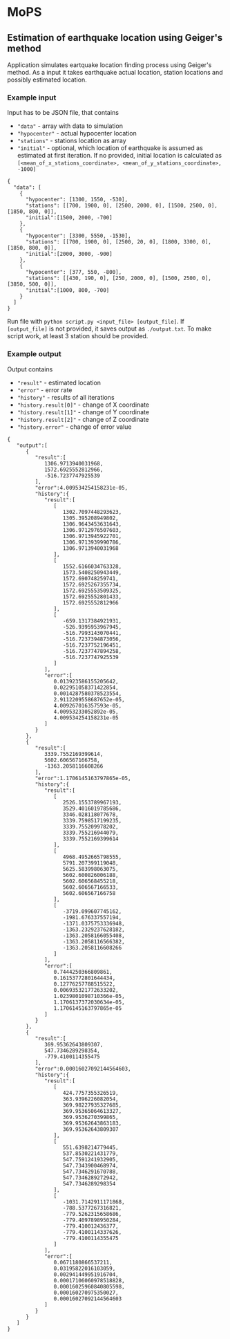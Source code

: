 # MoPS
## Estimation of earthquake location using Geiger's method
Application simulates eartquake location finding process using Geiger's method. As a input it takes earthquake actual location, station locations and possibly estimated location.
### Example input
Input has to be JSON file, that contains
- `"data"` - array with data to simulation
- `"hypocenter"` - actual hypocenter location
- `"stations"` - stations location as array
- `"initial"` - optional, which location of earthquake is assumed as estimated at first iteration. If no provided, initial location is calculated as `[<mean_of_x_stations_coordinate>, <mean_of_y_stations_coordinate>, -1000]`
```
{
  "data": [
    {
      "hypocenter": [1300, 1550, -530],
      "stations": [[700, 1900, 0], [2500, 2000, 0], [1500, 2500, 0], [1850, 800, 0]],
      "initial":[1500, 2000, -700]
    },
    {
      "hypocenter": [3300, 5550, -1530],
      "stations": [[700, 1900, 0], [2500, 20, 0], [1800, 3300, 0], [1850, 800, 0]],
      "initial":[2000, 3000, -900]
    },
    {
      "hypocenter": [377, 550, -800],
      "stations": [[430, 190, 0], [250, 2000, 0], [1500, 2500, 0], [3850, 500, 0]],
      "initial":[1000, 800, -700]
    }
  ]
}
```

Run file with `python script.py <input_file> [output_file]`. If `[output_file]` is not provided, it saves output as `./output.txt`.
To make script work, at least 3 station should be provided.
### Example output
Output contains
- `"result"` - estimated location
- `"error"` - error rate
- `"history"` - results of all iterations
- `"history.result[0]"` - change of X coordinate
- `"history.result[1]"` - change of Y coordinate
- `"history.result[2]"` - change of Z coordinate
- `"history.error"` - change of error value
```
{
   "output":[
      {
         "result":[
            1306.9713940031968,
            1572.6925552812966,
            -516.7237747925539
         ],
         "error":4.009534254158231e-05,
         "history":{
            "result":[
               [
                  1302.7097448293623,
                  1305.395208949802,
                  1306.9643453631643,
                  1306.9712976507603,
                  1306.9713945922701,
                  1306.9713939990786,
                  1306.9713940031968
               ],
               [
                  1552.6166034763328,
                  1573.5408250943449,
                  1572.690748259741,
                  1572.6925267355734,
                  1572.6925553509325,
                  1572.6925552801433,
                  1572.6925552812966
               ],
               [
                  -659.1317384921931,
                  -526.9395953967945,
                  -516.7993143070441,
                  -516.7237394873056,
                  -516.7237752196451,
                  -516.7237747894258,
                  -516.7237747925539
               ]
            ],
            "error":[
               0.013923586155205642,
               0.022951058371422854,
               0.0014287580378523554,
               2.9112209558687652e-05,
               4.009267016357593e-05,
               4.00953233052892e-05,
               4.009534254158231e-05
            ]
         }
      },
      {
         "result":[
            3339.7552169399614,
            5602.606567166758,
            -1363.2058116608266
         ],
         "error":1.1706145163797865e-05,
         "history":{
            "result":[
               [
                  2526.1553789967193,
                  3529.4016019785686,
                  3346.028118077678,
                  3339.7598517199235,
                  3339.755209978202,
                  3339.755216944079,
                  3339.7552169399614
               ],
               [
                  4968.4952665798555,
                  5791.207399119048,
                  5625.583998063075,
                  5602.600826006188,
                  5602.606568455218,
                  5602.606567166533,
                  5602.606567166758
               ],
               [
                  -3719.099607745162,
                  -1981.676337557194,
                  -1371.0375753336948,
                  -1363.2329237628182,
                  -1363.2058166055408,
                  -1363.2058116566382,
                  -1363.2058116608266
               ]
            ],
            "error":[
               0.7444250366809861,
               0.16153772801644434,
               0.12776257788515522,
               0.006935321772633202,
               1.0239801098710366e-05,
               1.1706137372030634e-05,
               1.1706145163797865e-05
            ]
         }
      },
      {
         "result":[
            369.95362643809307,
            547.7346289298354,
            -779.4100114355475
         ],
         "error":0.00016027092144564603,
         "history":{
            "result":[
               [
                  424.7757355326519,
                  363.9396226082054,
                  369.98227935327685,
                  369.95365064613327,
                  369.9536270399865,
                  369.95362643863183,
                  369.95362643809307
               ],
               [
                  551.6398214779445,
                  537.8530221431779,
                  547.7591241932905,
                  547.7343900468974,
                  547.7346291670788,
                  547.7346289272942,
                  547.7346289298354
               ],
               [
                  -1031.7142911171868,
                  -788.5377267316821,
                  -779.5262315658686,
                  -779.4097898950284,
                  -779.410012436377,
                  -779.4100114337626,
                  -779.4100114355475
               ]
            ],
            "error":[
               0.0671180866537211,
               0.03195822016103059,
               0.002941449951916704,
               0.00017106060978518828,
               0.00016025960840805598,
               0.000160270975350027,
               0.00016027092144564603
            ]
         }
      }
   ]
}
```
